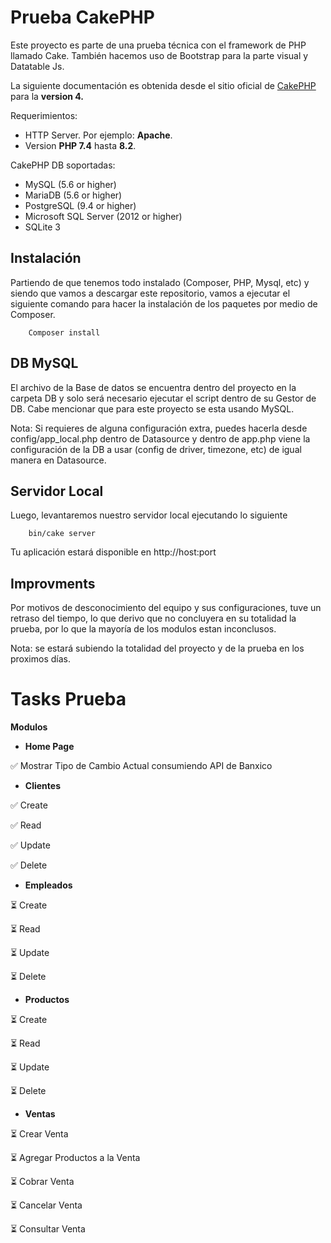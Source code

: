 # Prueba CakePHP

Este proyecto es parte de una prueba técnica con el framework de PHP
llamado Cake. También hacemos uso de Bootstrap para la parte visual y Datatable Js.

La siguiente documentación es obtenida desde el sitio oficial de [CakePHP](https://book.cakephp.org/4/en/index.html) para la **version 4.**

Requerimientos:

- HTTP Server.  Por ejemplo: **Apache**.
- Version **PHP 7.4** hasta  **8.2**.

CakePHP DB soportadas:

- MySQL (5.6 or higher)
- MariaDB (5.6 or higher)
- PostgreSQL (9.4 or higher)
- Microsoft SQL Server (2012 or higher)
- SQLite 3

## Instalación

Partiendo de que tenemos todo instalado (Composer, PHP, Mysql, etc) y siendo que vamos a descargar este 
repositorio, vamos a ejecutar el siguiente comando para hacer la instalación de los paquetes por medio de Composer.

  ```
      Composer install
  ```

## DB MySQL

El archivo de la Base de datos se encuentra dentro del proyecto en la carpeta DB
y solo será necesario ejecutar el script dentro de su Gestor de DB. Cabe mencionar 
que para este proyecto se esta usando MySQL.

Nota: Si requieres de alguna configuración extra, puedes hacerla desde config/app_local.php dentro de 
Datasource y dentro de app.php viene la configuración de la DB a usar (config de driver, timezone, etc) de igual manera en Datasource.

## Servidor Local

Luego, levantaremos nuestro servidor local ejecutando lo siguiente

  ```
      bin/cake server
  ```
Tu aplicación estará disponible en http://host:port


## Improvments

Por motivos de desconocimiento del equipo y sus configuraciones, tuve un retraso del tiempo, 
lo que derivo que no concluyera en su totalidad la prueba, por lo que la mayoría de los 
modulos estan inconclusos.

Nota: se estará subiendo la totalidad del proyecto y de la prueba en los proximos días.

# Tasks Prueba
**Modulos**
- **Home Page**
  
✅ Mostrar Tipo de Cambio Actual consumiendo API de Banxico

- **Clientes**

✅ Create

✅ Read

✅ Update

✅ Delete

- **Empleados**
  
⏳ Create

⏳ Read

⏳ Update

⏳ Delete

- **Productos**

⏳ Create

⏳ Read

⏳ Update

⏳ Delete

- **Ventas**

⏳ Crear Venta

⏳ Agregar Productos a la Venta

⏳ Cobrar Venta

⏳ Cancelar Venta

⏳ Consultar Venta





